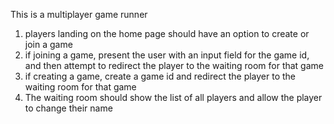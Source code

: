 
This is a multiplayer game runner

1. players landing on the home page should have an option to create or join a game
2. if joining a game, present the user with an input field for the game id, and then attempt to redirect the player to the waiting room for that game
3. if creating a game, create a game id and redirect the player to the waiting room for that game
4. The waiting room should show the list of all players and allow the player to change their name
